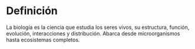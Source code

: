 # Definición

La biología es la ciencia que estudia los seres vivos, su estructura, función, evolución, interacciones y distribución. Abarca desde microorganismos hasta ecosistemas completos.

